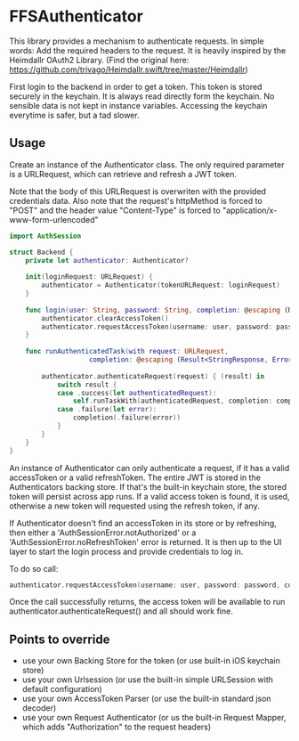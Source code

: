 # FFSAuthenticator

This library provides a mechanism to authenticate requests. In simple words: Add the required headers to the request.
It is heavily inspired by the Heimdallr OAuth2 Library. (Find the original here: https://github.com/trivago/Heimdallr.swift/tree/master/Heimdallr)

First login to the backend in order to get a token. This token is stored securely in the keychain. It is always read directly form the keychain. No sensible data is not kept in instance variables. Accessing the keychain everytime is safer, but a tad slower.

## Usage

Create an instance of the Authenticator class. The only required parameter is a URLRequest, which can retrieve and refresh a JWT token.

Note that the body of this URLRequest is overwriten with the provided credentials data.
Also note that the request's httpMethod is forced to "POST"
and the header value "Content-Type" is forced to "application/x-www-form-urlencoded"

```Swift
import AuthSession

struct Backend {
    private let authenticator: Authenticator?
    
    init(loginRequest: URLRequest) {
        authenticator = Authenticator(tokenURLRequest: loginRequest)
    }
    
    func login(user: String, password: String, completion: @escaping (Result<Void, Error>) -> Void) {
        authenticator.clearAccessToken()
        authenticator.requestAccessToken(username: user, password: password, completion: completion)
    }
    
    func runAuthenticatedTask(with request: URLRequest,
                    completion: @escaping (Result<StringResponse, Error>) -> Void) {
                    
        authenticator.authenticateRequest(request) { (result) in
            switch result {
            case .success(let authenticatedRequest):
                self.runTaskWith(authenticatedRequest, completion: completion)
            case .failure(let error):
                completion(.failure(error))
            }
        }
    } 
}
```

An instance of Authenticator can only authenticate a request, if it has a valid accessToken or a valid refreshToken.
The entire JWT is stored in the Authenticators backing store. If that's the built-in keychain store, the stored token will persist across app runs.
If a valid access token is found, it is used, otherwise a new token will requested using the refresh token, if any.

If Authenticator doesn't find an accessToken in its store or by refreshing, then either a 'AuthSessionError.notAuthorized' or a 'AuthSessionError.noRefreshToken' error is returned.
It is then up to the UI layer to start the login process and provide credentials to log in.

To do so call:
```Swift
authenticator.requestAccessToken(username: user, password: password, completion: completion)
```
Once the call successfully returns, the access token will be available to run authenticator.authenticateRequest() and all should work fine.


## Points to override
- use your own Backing Store for the token (or use built-in iOS keychain store)
- use your own Urlsession (or use the built-in simple URLSession with default configuration)
- use your own AccessToken Parser (or use the built-in standard json decoder)
- use your own Request Authenticator (or us the built-in Request Mapper, which adds "Authorization" to the request headers)

